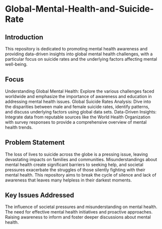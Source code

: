 # Global-Mental-Health-and-Suicide-Rate

## Introduction
This repository is dedicated to promoting mental health awareness and providing data-driven insights into global mental health challenges, with a particular focus on suicide rates and the underlying factors affecting mental well-being.

## Focus 
Understanding Global Mental Health: Explore the various challenges faced worldwide and emphasize the importance of awareness and education in addressing mental health issues.
Global Suicide Rates Analysis: Dive into the disparities between male and female suicide rates, identify patterns, and discuss underlying factors using global data sets.
Data-Driven Insights: Integrate data from reputable sources like the World Health Organization with survey responses to provide a comprehensive overview of mental health trends.
## Problem Statement
The loss of lives to suicide across the globe is a pressing issue, leaving devastating impacts on families and communities. Misunderstandings about mental health create significant barriers to seeking help, and societal pressures exacerbate the struggles of those silently fighting with their mental health. This repository aims to break the cycle of silence and lack of awareness that leaves many helpless in their darkest moments.

## Key Issues Addressed
The influence of societal pressures and misunderstanding on mental health.
The need for effective mental health initiatives and proactive approaches.
Raising awareness to inform and foster deeper discussions about mental health.
